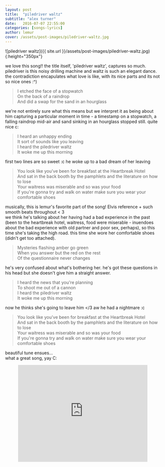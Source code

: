 ```yaml
---
layout: post
title:  "piledriver waltz"
subtitle: "alex turner"
date:   2016-07-07 22:55:00
categories: [songs-lyrics]
author: lemur
cover: /assets/post-images/piledriver-waltz.jpg
---
```


![piledriver waltz]({{ site.url }}/assets/post-images/piledriver-waltz.jpg){:height="350px"}

we love this song!! the title itself, 'piledriver waltz', captures so much. piledriver is this noisy drilling machine and waltz is such an elegant dance. the contradiction encapulates what love is like, with its nice parts and its not so nice ones :^)

> I etched the face of a stopwatch  
On the back of a raindrop  
And did a swap for the sand in an hourglass  

we're not entirely sure what this means but we interpret it as being about him capturing a particular moment in time - a timestamp on a stopwatch, a falling raindrop mid-air and sand sinking in an hourglass stopped still. quite nice c:

> I heard an unhappy ending  
It sort of sounds like you leaving  
I heard the piledriver waltz  
It woke me up this morning

first two lines are so sweet :c he woke up to a bad dream of her leaving

> You look like you've been for breakfast at the Heartbreak Hotel  
And sat in the back booth by the pamphlets and the literature on how to lose  
Your waitress was miserable and so was your food  
If you're gonna try and walk on water make sure you wear your comfortable shoes  

musically, this is lemur's favorite part of the song! Elvis reference + such smooth beats throughout < 3  
we think he's talking about her having had a bad experience in the past (been to the heartbreak hotel, waitress, food were miserable - inuendoes about the bad experience with old partner and poor sex, perhaps), so this time she's taking the high road. this time she wore her comfortable shoes (didn't get too attached).

> Mysteries flashing amber go green  
When you answer but the red on the rest  
Of the questionnaire never changes  

he's very confused about what's bothering her. he's got these questions in his head but she doesn't give him a straight answer.

> I heard the news that you're planning  
To shoot me out of a cannon  
I heard the piledriver waltz  
It woke me up this morning  

now he thinks she's going to leave him </3 aw he had a nightmare :c

> You look like you've been for breakfast at the Heartbreak Hotel  
And sat in the back booth by the pamphlets and the literature on how to lose  
Your waitress was miserable and so was your food  
If you're gonna try and walk on water make sure you wear your comfortable shoes  

beautiful tune ensues...  
what a great song, yay C:  

<center><iframe width="420" height="315" src="https://www.youtube.com/embed/OrUqC6zZk94" frameborder="0" allowfullscreen></iframe></center>
